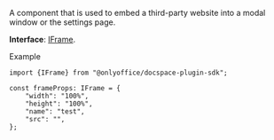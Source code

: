 A component that is used to embed a third-party website into a modal window or the settings page.

**Interface**: [IFrame](https://github.com/ONLYOFFICE/docspace-plugin-sdk/blob/master/src/interfaces/components/IFrame.ts).

Example

```
import {IFrame} from "@onlyoffice/docspace-plugin-sdk";

const frameProps: IFrame = {
    "width": "100%",
    "height": "100%",
    "name": "test",
    "src": "",
};    
```
